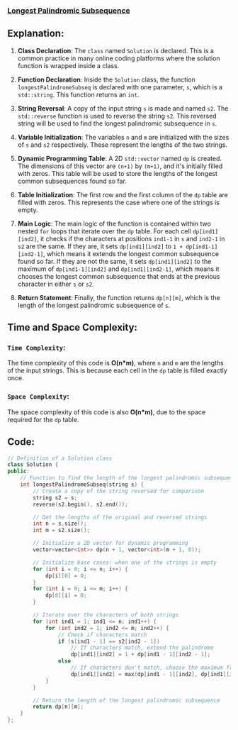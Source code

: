 ### [Longest Palindromic Subsequence](https://leetcode.com/problems/longest-palindromic-subsequence/description/)

## Explanation:
1. **Class Declaration**: The `class` named `Solution` is declared. This is a common practice in many online coding platforms where the solution function is wrapped inside a class.

2. **Function Declaration**: Inside the `Solution` class, the function `longestPalindromeSubseq` is declared with one parameter, `s`, which is a `std::string`. This function returns an `int`.

3. **String Reversal**: A copy of the input string `s` is made and named `s2`. The `std::reverse` function is used to reverse the string `s2`. This reversed string will be used to find the longest palindromic subsequence in `s`.

4. **Variable Initialization**: The variables `n` and `m` are initialized with the sizes of `s` and `s2` respectively. These represent the lengths of the two strings.

5. **Dynamic Programming Table**: A 2D `std::vector` named `dp` is created. The dimensions of this vector are `(n+1)` by `(m+1)`, and it's initially filled with zeros. This table will be used to store the lengths of the longest common subsequences found so far.

6. **Table Initialization**: The first row and the first column of the `dp` table are filled with zeros. This represents the case where one of the strings is empty.

7. **Main Logic**: The main logic of the function is contained within two nested `for` loops that iterate over the `dp` table. For each cell `dp[ind1][ind2]`, it checks if the characters at positions `ind1-1` in `s` and `ind2-1` in `s2` are the same. If they are, it sets `dp[ind1][ind2]` to `1 + dp[ind1-1][ind2-1]`, which means it extends the longest common subsequence found so far. If they are not the same, it sets `dp[ind1][ind2]` to the maximum of `dp[ind1-1][ind2]` and `dp[ind1][ind2-1]`, which means it chooses the longest common subsequence that ends at the previous character in either `s` or `s2`.

8. **Return Statement**: Finally, the function returns `dp[n][m]`, which is the length of the longest palindromic subsequence of `s`.

## Time and Space Complexity:
### `Time Complexity`:
The time complexity of this code is **O(n*m)**, where `n` and `m` are the lengths of the input strings. This is because each cell in the `dp` table is filled exactly once.

### `Space Complexity`:
The space complexity of this code is also **O(n*m)**, due to the space required for the `dp` table.

## Code:
```cpp
// Definition of a Solution class
class Solution {
public:
    // Function to find the length of the longest palindromic subsequence
    int longestPalindromeSubseq(string s) {
        // Create a copy of the string reversed for comparison
        string s2 = s;
        reverse(s2.begin(), s2.end());

        // Get the lengths of the original and reversed strings
        int n = s.size();
        int m = s2.size();

        // Initialize a 2D vector for dynamic programming
        vector<vector<int>> dp(n + 1, vector<int>(m + 1, 0));

        // Initialize base cases: when one of the strings is empty
        for (int i = 0; i <= n; i++) {
            dp[i][0] = 0;
        }
        for (int i = 0; i <= m; i++) {
            dp[0][i] = 0;
        }

        // Iterate over the characters of both strings
        for (int ind1 = 1; ind1 <= n; ind1++) {
            for (int ind2 = 1; ind2 <= m; ind2++) {
                // Check if characters match
                if (s[ind1 - 1] == s2[ind2 - 1])
                    // If characters match, extend the palindrome
                    dp[ind1][ind2] = 1 + dp[ind1 - 1][ind2 - 1];
                else
                    // If characters don't match, choose the maximum from the adjacent cells
                    dp[ind1][ind2] = max(dp[ind1 - 1][ind2], dp[ind1][ind2 - 1]);
            }
        }

        // Return the length of the longest palindromic subsequence
        return dp[n][m];
    }
};
```
